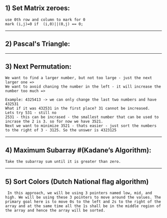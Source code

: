 ## 1) Set Matrix zeroes:

    use 0th row and column to mark for 0 
    mark (i,j)=0 if  (i,0)||(0,j) == 0;

---------------------------------------------------------------------------------------------------------
## 2) Pascal's Triangle:

---------------------


## 3) Next Permutation:

    We want to find a larger number, but not too large - just the next larger one =>
    We want to avoid chaning the number in the left - it will increase the number too much =>
    
    Example: 4325413 -> we can only change the last two numbers and have 432531
    What if it was 432531 in the first place? 31 cannot be increased.
    Lets try 531 - still no
    2531 - this can be incrased - the smallest number that can be used to incrase the 2 is 3. so for now we have 3521.
    Next we want to minimize 3521 - thats easier - just sort the numbers to the right of 3 - 3125. So the unswer is 4323125

---------------------------------------------------------------------------------------------------------

## 4) Maximum Subarray  #(Kadane’s Algorithm):

    Take the subarray sum until it is greater than zero.

---------------------------------------------------------------------------------------------------------
## 5) Sort Colors (Dutch National flag algorithm)
     In this approach, we will be using 3 pointers named low, mid, and high. We will be using these 3 pointers to move around the values. The primary goal here is to move 0s to the left and 2s to the right of the array and at the same time all the 1s shall be in the middle region of the array and hence the array will be sorted. 




